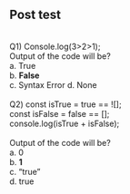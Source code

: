 ## Post test
<br>
Q1) Console.log(3>2>1); 
<br> Output of the code will be? <br>
a. True <br>
b. <b>False</b> <br>
c. Syntax Error
d. None

<br>
<br>
Q2) const isTrue = true == ![]; <br>
    const isFalse = false == []; <br>
    console.log(isTrue + isFalse); <br>
<br>Output of the code will be? <br>
a. 0 <br>
b. <b>1</b> <br>
c. “true” <br>
d. true <br>



<br>
<br>
